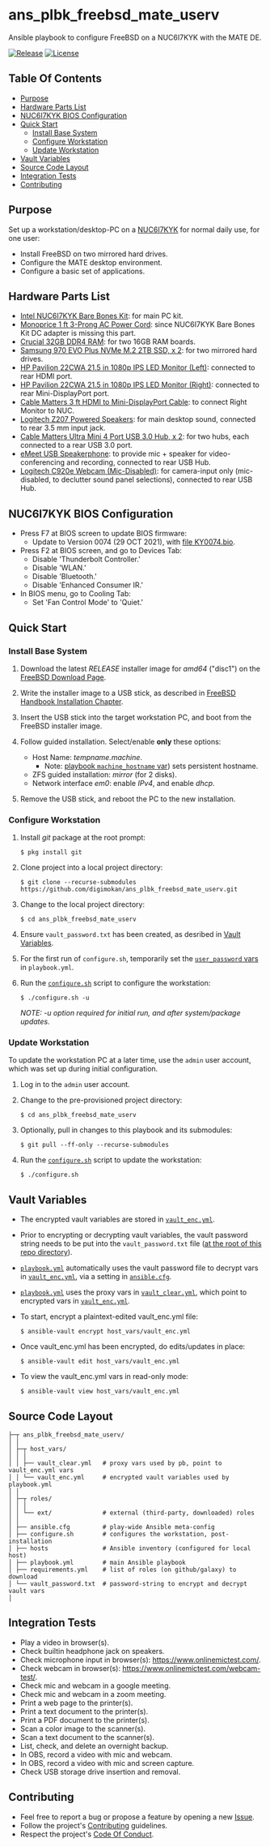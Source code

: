 # ans_plbk_freebsd_mate_userv

Ansible playbook to configure FreeBSD on a NUC6I7KYK with the MATE DE.

[![Release](https://img.shields.io/github/release/digimokan/ans_plbk_freebsd_mate_userv.svg?label=release)](https://github.com/digimokan/ans_plbk_freebsd_mate_userv/releases/latest "Latest Release Notes")
[![License](https://img.shields.io/badge/license-MIT-blue.svg?label=license)](LICENSE.txt "Project License")

## Table Of Contents

* [Purpose](#purpose)
* [Hardware Parts List](#hardware-parts-list)
* [NUC6I7KYK BIOS Configuration](#nuc6i7kyk-bios-configuration)
* [Quick Start](#quick-start)
    * [Install Base System](#install-base-system)
    * [Configure Workstation](#configure-workstation)
    * [Update Workstation](#update-workstation)
* [Vault Variables](#vault-variables)
* [Source Code Layout](#source-code-layout)
* [Integration Tests](#integration-tests)
* [Contributing](#contributing)

## Purpose

Set up a workstation/desktop-PC on a [NUC6I7KYK](https://www.intel.com/content/www/us/en/products/sku/89187/intel-nuc-kit-nuc6i7kyk/specifications.html)
for normal daily use, for one user:

* Install FreeBSD on two mirrored hard drives.
* Configure the MATE desktop environment.
* Configure a basic set of applications.

## Hardware Parts List

* [Intel NUC6I7KYK Bare Bones Kit](https://www.amazon.com/gp/product/B01DJ9XS52):
  for main PC kit.
* [Monoprice 1 ft 3-Prong AC Power Cord](https://www.amazon.com/Monoprice-18AWG-Grounded-Power-IEC-320-C5/dp/B08BXM5CGB):
  since NUC6I7KYK Bare Bones Kit DC adapter is missing this part.
* [Crucial 32GB DDR4 RAM](https://www.amazon.com/gp/product/B015YPB8ME):
  for two 16GB RAM boards.
* [Samsung 970 EVO Plus NVMe M.2 2TB SSD, x 2](https://www.amazon.com/gp/product/B07MFZXR1B):
  for two mirrored hard drives.
* [HP Pavilion 22CWA 21.5 in 1080p IPS LED Monitor (Left)](https://www.amazon.com/dp/B015WCV70W):
  connected to rear HDMI port.
* [HP Pavilion 22CWA 21.5 in 1080p IPS LED Monitor (Right)](https://www.amazon.com/dp/B015WCV70W):
  connected to rear Mini-DisplayPort port.
* [Cable Matters 3 ft HDMI to Mini-DisplayPort Cable](https://www.amazon.com/Cable-Matters-Mini-DisplayPort-Black/dp/B00EHTUSMU):
  to connect Right Monitor to NUC.
* [Logitech Z207 Powered Speakers](https://www.amazon.com/dp/B074KJ6JQW):
  for main desktop sound, connected to rear 3.5 mm input jack.
* [Cable Matters Ultra Mini 4 Port USB 3.0 Hub, x 2](https://www.amazon.com/dp/B00PHPWLPA):
  for two hubs, each connected to a rear USB 3.0 port.
* [eMeet USB Speakerphone](https://www.amazon.com/dp/B07Q3D7F8S):
  to provide mic + speaker for video-conferencing and recording, connected to
  rear USB Hub.
* [Logitech C920e Webcam (Mic-Disabled)](https://www.amazon.com/dp/B08CS18WVP):
  for camera-input only (mic-disabled, to declutter sound panel selections),
  connected to rear USB Hub.

## NUC6I7KYK BIOS Configuration

* Press F7 at BIOS screen to update BIOS firmware:
    * Update to Version 0074 (29 OCT 2021), with
      [file KY0074.bio](https://www.intel.com/content/www/us/en/download/18677/bios-update-kyskli70.html).
* Press F2 at BIOS screen, and go to Devices Tab:
    * Disable 'Thunderbolt Controller.'
    * Disable 'WLAN.'
    * Disable 'Bluetooth.'
    * Disable 'Enhanced Consumer IR.'
* In BIOS menu, go to Cooling Tab:
    * Set 'Fan Control Mode' to 'Quiet.'

## Quick Start

### Install Base System

1. Download the latest _RELEASE_ installer image for _amd64_ ("disc1") on the
   [FreeBSD Download Page](https://www.freebsd.org/where/).

2. Write the installer image to a USB stick, as described in
   [FreeBSD Handbook Installation Chapter](https://docs.freebsd.org/en/books/handbook/bsdinstall/#bsdinstall-pre).

3. Insert the USB stick into the target workstation PC, and boot from the
   FreeBSD installer image.

4. Follow guided installation. Select/enable __only__ these options:

    * Host Name: _tempname.machine_.
        * Note: [playbook `machine_hostname` var](../playbook.yml)) sets persistent hostname.
    * ZFS guided installation: _mirror_ (for 2 disks).
    * Network interface _em0_: enable _IPv4_, and enable _dhcp_.

5. Remove the USB stick, and reboot the PC to the new installation.

### Configure Workstation

1. Install _git_ package at the root prompt:

   ```shell
   $ pkg install git
   ```

2. Clone project into a local project directory:

   ```shell
   $ git clone --recurse-submodules https://github.com/digimokan/ans_plbk_freebsd_mate_userv.git
   ```

3. Change to the local project directory:

   ```shell
   $ cd ans_plbk_freebsd_mate_userv
   ```

4. Ensure `vault_password.txt` has been created, as desribed in
   [Vault Variables](#vault-variables).

5. For the first run of `configure.sh`, temporarily set the
   [`user_password` vars](../playbook.yml#L6) in `playbook.yml`.

6. Run the [`configure.sh`](../configure.sh) script to configure the workstation:

   ```shell
   $ ./configure.sh -u
   ```
   _NOTE: -u option required for initial run, and after system/package updates._

### Update Workstation

To update the workstation PC at a later time, use the `admin` user account, which
was set up during initial configuration.

1. Log in to the `admin` user account.

2. Change to the pre-provisioned project directory:

   ```shell
   $ cd ans_plbk_freebsd_mate_userv
   ```

3. Optionally, pull in changes to this playbook and its submodules:

   ```shell
   $ git pull --ff-only --recurse-submodules
   ```

4. Run the [`configure.sh`](../configure.sh) script to update the workstation:

   ```shell
   $ ./configure.sh
   ```

## Vault Variables

* The encrypted vault variables are stored in [`vault_enc.yml`](../host_vars/vault_enc.yml).

* Prior to encrypting or decrypting vault variables, the vault password string
  needs to be put into the `vault_password.txt` file
  ([at the root of this repo directory](#source-code-layout)).

* [`playbook.yml`](../playbook.yml) automatically uses the vault password file to
  decrypt vars in [`vault_enc.yml`](../host_vars/vault_enc.yml), via a setting in
  [`ansible.cfg`](../ansible.cfg).

* [`playbook.yml`](../playbook.yml) uses the proxy vars in
  [`vault_clear.yml`](../host_vars/vault_clear.yml), which point to encrypted vars in
  [`vault_enc.yml`](../host_vars/vault_enc.yml).

* To start, encrypt a plaintext-edited vault_enc.yml file:

   ```shell
   $ ansible-vault encrypt host_vars/vault_enc.yml
   ```

* Once vault_enc.yml has been encrypted, do edits/updates in place:

   ```shell
   $ ansible-vault edit host_vars/vault_enc.yml
   ```

* To view the vault_enc.yml vars in read-only mode:

   ```shell
   $ ansible-vault view host_vars/vault_enc.yml
   ```

## Source Code Layout

```
├─┬ ans_plbk_freebsd_mate_userv/
│ │
│ ├─┬ host_vars/
│ │ │
│ │ ├── vault_clear.yml   # proxy vars used by pb, point to vault_enc.yml vars
│ │ └── vault_enc.yml     # encrypted vault variables used by playbook.yml
│ │
│ ├─┬ roles/
│ │ │
│ │ └── ext/              # external (third-party, downloaded) roles
│ │
│ ├── ansible.cfg         # play-wide Ansible meta-config
│ ├── configure.sh        # configures the workstation, post-installation
│ ├── hosts               # Ansible inventory (configured for local host)
│ ├── playbook.yml        # main Ansible playbook
│ ├── requirements.yml    # list of roles (on github/galaxy) to download
│ └── vault_password.txt  # password-string to encrypt and decrypt vault vars
│
```

## Integration Tests

* Play a video in browser(s).
* Check builtin headphone jack on speakers.
* Check microphone input in browser(s): https://www.onlinemictest.com/.
* Check webcam in browser(s): https://www.onlinemictest.com/webcam-test/.
* Check mic and webcam in a google meeting.
* Check mic and webcam in a zoom meeting.
* Print a web page to the printer(s).
* Print a text document to the printer(s).
* Print a PDF document to the printer(s).
* Scan a color image to the scanner(s).
* Scan a text document to the scanner(s).
* List, check, and delete an overnight backup.
* In OBS, record a video with mic and webcam.
* In OBS, record a video with mic and screen capture.
* Check USB storage drive insertion and removal.

## Contributing

* Feel free to report a bug or propose a feature by opening a new
  [Issue](https://github.com/digimokan/ans_plbk_freebsd_mate_userv/issues).
* Follow the project's [Contributing](CONTRIBUTING.md) guidelines.
* Respect the project's [Code Of Conduct](CODE_OF_CONDUCT.md).

